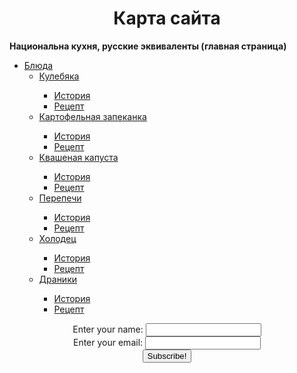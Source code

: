 <html>
<head>
   <meta charset="utf-8" />
<title>КАРТА САЙТА</title>
</head>
 <head>  
    <link rel="stylesheet" href="style5.css" />
  </head>
<body>
<center>
<h1>Карта сайта</h1>
<div align="left">
<p><strong>Национальна кухня, русские эквиваленты (главная страница)</strong></p>

<ul><td><a href=страница1.html><li>Блюда</a></td>
<ul><td><a href=страница2.html><li>Кулебяка</li></a></td>
<ul type="square"><td><a href=и1.html><li>История</a></td>
<td><a href=р1.html><li>Рецепт</li></a></td></ul>
<td><a href=страница3.html><li>Картофельная запеканка</li></a></td>
<ul type="square"><td><a href=и2.html><li>История</li></a></td>
<td><a href=р2.html><li>Рецепт</li></a></td></ul>
<td><a href=страница4.html><li>Квашеная капуста</li></a></td>
<ul type="square"><td><a href=и3.html><li>История</li></a></td>
<td><a href=р3.html><li>Рецепт</li></a></td></ul>
<td><a href=страница5.html><li>Перепечи</li></a></td>
<ul type="square"><td><a href=и4.html><li>История</li></a></td>
<td><a href=р4.html><li>Рецепт</li></a></td></ul>
<td><a href=страница6.html><li>Холодец</li></a></td>
<ul type="square"><td><a href=и5.html><li>История</li></a></td>
<td><a href=р5.html><li>Рецепт</li></a></td></ul>
<td><a href=страница7.html><li>Драники</li></a></td>
<ul type="square"><td><a href=и6.html><li>История</li></a></td>
<td><a href=р6.html><li>Рецепт</li></a></td></ul>
</ul>
</li>
</ul>
</div>
<form action="" method="get" class="form-example">
  <div class="form-example">
    <label for="name">Enter your name: </label>
    <input type="text" name="name" id="name" required />
  </div>
  <div class="form-example">
    <label for="email">Enter your email: </label>
    <input type="email" name="email" id="email" required />
  </div>
  <div class="form-example">
    <input type="submit" value="Subscribe!" />
  </div>
</form>
</body>
</html>
